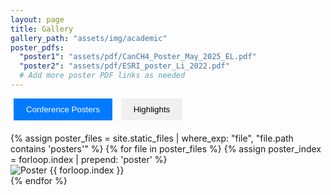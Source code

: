 ```yaml
---
layout: page
title: Gallery
gallery_path: "assets/img/academic"
poster_pdfs:
  "poster1": "assets/pdf/CanCH4_Poster_May_2025_EL.pdf"
  "poster2": "assets/pdf/ESRI_poster_Li_2022.pdf"
  # Add more poster PDF links as needed
---
```


<style>
.tab-buttons {
  margin-bottom: 20px;
  text-align: left;
}

.tab-button {
  padding: 10px 20px;
  margin: 0 5px;
  border: none;
  background-color: #f0f0f0;
  cursor: pointer;
}

.tab-button.active {
  background-color: #007bff;
  color: white;
}

.tab-content {
  display: none;
}

.grid {
  display: grid;
  grid-template-columns: repeat(auto-fit, minmax(300px, 1fr));
  gap: 20px;
  padding: 20px;
}

.grid-item {
  width: 100%;
  height: auto;
  object-fit: contain; /* Preserves aspect ratio */
}

.tab-content.active {
  display: block;
}
</style>

<div class="tab-buttons">
  <button class="tab-button active" onclick="showTab('posters')">Conference Posters</button>
  <button class="tab-button" onclick="showTab('highlights')">Highlights</button>
</div>

<div id="posters" class="tab-content active">
{% assign poster_files = site.static_files | where_exp: "file", "file.path contains 'posters'" %}
{% for file in poster_files %}
  {% assign poster_index = forloop.index | prepend: 'poster' %}
  <div class="grid-item">
    <img src="{{ file.path | relative_url }}" 
         alt="Poster {{ forloop.index }}" 
         data-pdf="{{ page.poster_pdfs[poster_index] | relative_url }}" 
         onclick="openPosterPDF(this)">
  </div>
{% endfor %}
</div>

<div id="highlights" class="tab-content">
{% include gallery.html gallery_path="assets/img/academic/highlights" disable_links=false %}
</div>

<script>
function showTab(tabId) {
  document.querySelectorAll('.tab-content').forEach(content => {
    content.style.display = 'none';
  });
  
  document.querySelectorAll('.tab-button').forEach(button => {
    button.classList.remove('active');
  });
  
  document.getElementById(tabId).style.display = 'block';
  document.querySelector(`button[onclick="showTab('${tabId}')"]`).classList.add('active');
}

function openPosterPDF(imgElement) {
  const pdfUrl = imgElement.getAttribute('data-pdf');
  if (pdfUrl) {
    window.open(pdfUrl, '_blank');
  }
}


